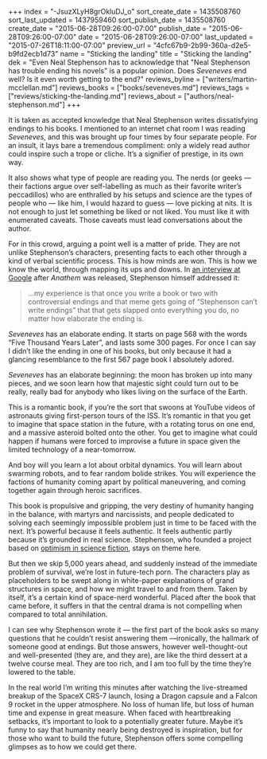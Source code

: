 +++
index = "-JsuzXLyH8grOkluDJ_o"
sort_create_date = 1435508760
sort_last_updated = 1437959460
sort_publish_date = 1435508760
create_date = "2015-06-28T09:26:00-07:00"
publish_date = "2015-06-28T09:26:00-07:00"
date = "2015-06-28T09:26:00-07:00"
last_updated = "2015-07-26T18:11:00-07:00"
preview_url = "4cfc67b9-2b99-360a-d2e5-b9fd2ecb1d73"
name = "Sticking the landing"
title = "Sticking the landing"
dek = "Even Neal Stephenson has to acknowledge that \"Neal Stephenson has trouble ending his novels\" is a popular opinion. Does *Seveneves* end well? Is it even worth getting to the end?"
reviews_byline = ["writers/martin-mcclellan.md"]
reviews_books = ["books/seveneves.md"]
reviews_tags = ["reviews/sticking-the-landing.md"]
reviews_about = ["authors/neal-stephenson.md"]
+++

It is taken as accepted knowledge that Neal Stephenson writes dissatisfying endings to his books. I mentioned to an internet chat room I was reading *Seveneves*, and this was brought up four times by four separate people. For an insult, it lays bare a tremendous compliment: only a widely read author could inspire such a trope or cliche. It’s a signifier of prestige, in its own way.

It also shows what type of people are reading you. The nerds (or geeks — their factions argue over self-labelling as much as their favorite writer’s peccadillos) who are enthralled by his setups and science are the types of people who — like him, I would hazard to guess — love picking at nits. It is not enough to just let something be liked or not liked. You must like it with enumerated caveats. Those caveats must lead conversations about the author.

For in this crowd, arguing a point well is a matter of pride. They are not unlike Stephenson’s characters, presenting facts to each other through a kind of verbal scientific process. This is how minds are won. This is how we know the world, through mapping its ups and downs. In [an interview at Google](https://www.youtube.com/watch?v=lnq-2BJwatE) after *Anathem* was released, Stephenson himself addressed it:

<blockquote>&hellip;my experience is that once you write a book or two with controversial endings and that meme gets going of “Stephenson can’t write endings” that that gets slapped onto everything you do, no matter how elaborate the ending is.</blockquote>

*Seveneves* has an elaborate ending. It starts on page 568 with the words “Five Thousand Years Later”, and lasts some 300 pages.  For once I can say I didn’t like the ending in one of his books, but only because it had a glancing resemblance to the first 567 page book I absolutely adored. 

*Seveneves* has an elaborate beginning: the moon has broken up into many pieces, and we soon learn how that majestic sight could turn out to be really, really bad for anybody who likes living on the surface of the Earth.

This is a romantic book, if you’re the sort that swoons at YouTube videos of astronauts giving first-person tours of the ISS. It’s romantic in that you get to imagine that space station in the future, with a rotating torus on one end, and a massive asteroid bolted onto the other. You get to imagine what could happen if humans were forced to improvise a future in space given the limited technology of a near-tomorrow. 

And boy will you learn a lot about orbital dynamics. You will learn about swarming robots, and to fear random bolide strikes. You will experience the factions of humanity coming apart by political maneuvering, and coming together again through heroic sacrifices. 

This book is propulsive and gripping, the very destiny of humanity hanging in the balance, with martyrs and narcissists, and people dedicated to solving each seemingly impossible problem just in time to be faced with the next. It’s powerful because it feels authentic. It feels authentic partly because it’s grounded in real science. Stephenson, who founded a project based on [optimism in science fiction](http://www.smithsonianmag.com/science-nature/dear-science-fiction-writers-stop-being-so-pessimistic-127226686/?no-ist), stays on theme here.

<div class="break"></div>

But then we skip 5,000 years ahead, and suddenly instead of the immediate problem of survival, we’re lost in future-tech porn. The characters play as placeholders to be swept along in white-paper explanations of grand structures in space, and how we might travel to and from them. Taken by itself, it’s a certain kind of space-nerd wonderful. Placed after the book that came before, it suffers in that the central drama is not compelling when compared to total annihilation. 

I can see why Stephenson wrote it — the first part of the book asks so many questions that he couldn’t resist answering them —ironically, the hallmark of someone good at endings. But those answers, however well-thought-out and well-presented (they are, and they are), are like the third dessert at a twelve course meal. They are too rich, and I am too full by the time they’re lowered to the table.

<div class="break"></div>

In the real world I’m writing this minutes after watching the live-streamed breakup of the SpaceX CRS-7 launch, losing a Dragon capsule and a Falcon 9 rocket in the upper atmosphere. No loss of human life, but loss of human time and expense in great measure. When faced with heartbreaking setbacks, it’s important to look to a potentially greater future. Maybe it’s funny to say that humanity nearly being destroyed is inspiration, but for those who want to build the future, Stephenson offers some compelling glimpses as to how we could get there. 